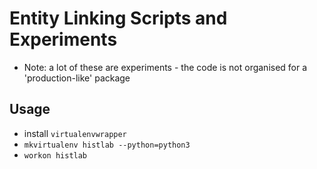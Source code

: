 # Entity Linking Scripts and Experiments
* Note: a lot of these are experiments - the code is not organised for a 'production-like' package

## Usage
* install `virtualenvwrapper`
* `mkvirtualenv histlab --python=python3`
* `workon histlab`
